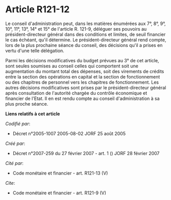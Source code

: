 # Article R121-12

Le conseil d'administration peut, dans les matières énumérées aux 7°, 8°, 9°, 10°, 11°, 13°, 14° et 15° de l'article R.
121-9, déléguer ses pouvoirs au président-directeur général dans des conditions et limites, de seuil financier le cas
échéant, qu'il détermine. Le président-directeur général rend compte, lors de la plus prochaine séance du conseil, des
décisions qu'il a prises en vertu d'une telle délégation. 

Parmi les décisions modificatives du budget prévues au 3° de cet article, sont seules soumises au conseil celles qui
comportent soit une augmentation du montant total des dépenses, soit des virements de crédits entre la section des opérations
en capital et la section de fonctionnement ou des chapitres de personnel vers les chapitres de fonctionnement. Les autres
décisions modificatives sont prises par le président-directeur général après consultation de l'autorité chargée du contrôle
économique et financier de l'Etat. Il en est rendu compte au conseil d'administration à sa plus proche séance.

**Liens relatifs à cet article**

_Codifié par_:

  - Décret n°2005-1007 2005-08-02 JORF 25 août 2005

_Créé par_:

  - Décret n°2007-259 du 27 février 2007 - art. 1 () JORF 28 février 2007

_Cité par_:

  - Code monétaire et financier - art. R121-13 (V)

_Cite_:

  - Code monétaire et financier - art. R121-9 (V)
